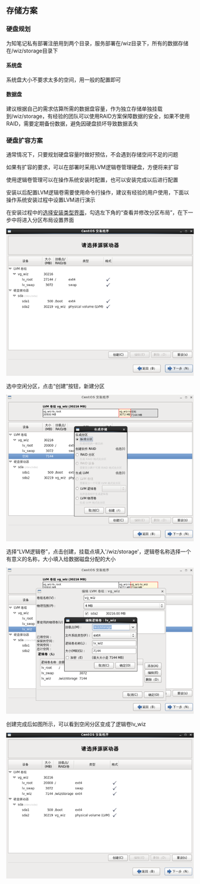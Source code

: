 ## 存储方案

### 硬盘规划

为知笔记私有部署注册用到两个目录，服务部署在/wiz目录下，所有的数据存储在/wiz/storage目录下

#### 系统盘

系统盘大小不要求太多的空间，用一般的配置即可

#### 数据盘

建议根据自己的需求估算所需的数据盘容量，作为独立存储单独挂载到/wiz/storage，有经验的团队可以使用RAID方案保障数据的安全，如果不使用RAID，需要定期备份数据，避免因硬盘损坏导致数据丢失

### 硬盘扩容方案

通常情况下，只要规划硬盘容量时做好预估，不会遇到存储空间不足的问题

如果有扩容的要求，可以在部署时采用LVM逻辑卷管理硬盘，方便将来扩容

使用逻辑卷管理可以在操作系统安装时配置，也可以安装完成以后进行配置

安装以后配置LVM逻辑卷需要使用命令行操作，建议有经验的用户使用，下面以操作系统安装过程中设置LVM进行演示

在安装过程中的[选择安装类型界面](./centos.html#install-type)，勾选左下角的“查看并修改分区布局”，在下一步中将进入分区布局设置界面

![修改分区布局](img/config-partition.png)

选中空闲分区，点击“创建”按钮，新建分区

![新建分区](img/partition-new.png)

选择“LVM逻辑卷”，点击创建，挂载点填入'/wiz/storage'，逻辑卷名称选择一个有意义的名称，大小填入给数据磁盘分配的大小

![创建分区](img/partition-create.png)

创建完成后如图所示，可以看到空闲分区变成了逻辑卷lv_wiz

![分区完成](img/partition-finish.png)
